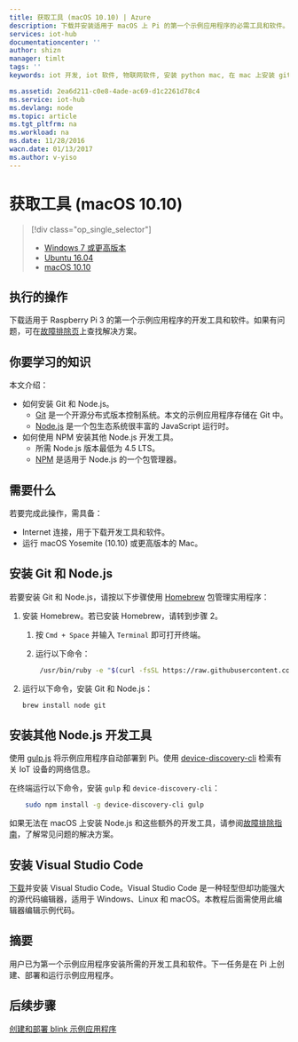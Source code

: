 ```yaml
---
title: 获取工具 (macOS 10.10) | Azure
description: 下载并安装适用于 macOS 上 Pi 的第一个示例应用程序的必需工具和软件。
services: iot-hub
documentationcenter: ''
author: shizn
manager: timlt
tags: ''
keywords: iot 开发, iot 软件, 物联网软件, 安装 python mac, 在 mac 上安装 git, gulp 运行, 安装 node js mac

ms.assetid: 2ea6d211-c0e8-4ade-ac69-d1c2261d78c4
ms.service: iot-hub
ms.devlang: node
ms.topic: article
ms.tgt_pltfrm: na
ms.workload: na
ms.date: 11/28/2016
wacn.date: 01/13/2017
ms.author: v-yiso
---
```


# 获取工具 \(macOS 10.10\)
> [!div class="op_single_selector"]
>- [Windows 7 或更高版本](./iot-hub-raspberry-pi-kit-node-lesson1-get-the-tools-win32.md)
>- [Ubuntu 16.04](./iot-hub-raspberry-pi-kit-node-lesson1-get-the-tools-ubuntu.md)
>- [macOS 10.10](./iot-hub-raspberry-pi-kit-node-lesson1-get-the-tools-mac.md)

## 执行的操作
下载适用于 Raspberry Pi 3 的第一个示例应用程序的开发工具和软件。如果有问题，可在[故障排除页](./iot-hub-raspberry-pi-kit-node-troubleshooting.md)上查找解决方案。

## 你要学习的知识
本文介绍：

* 如何安装 Git 和 Node.js。
  * [Git](https://git-scm.com) 是一个开源分布式版本控制系统。本文的示例应用程序存储在 Git 中。
  * [Node.js](https://nodejs.org/en/) 是一个包生态系统很丰富的 JavaScript 运行时。
* 如何使用 NPM 安装其他 Node.js 开发工具。
  * 所需 Node.js 版本最低为 4.5 LTS。
  * [NPM](https://www.npmjs.com) 是适用于 Node.js 的一个包管理器。

## 需要什么
若要完成此操作，需具备：

* Internet 连接，用于下载开发工具和软件。
* 运行 macOS Yosemite \(10.10\) 或更高版本的 Mac。

## 安装 Git 和 Node.js
若要安装 Git 和 Node.js，请按以下步骤使用 [Homebrew](http://brew.sh) 包管理实用程序：

1. 安装 Homebrew。若已安装 Homebrew，请转到步骤 2。

   1. 按 `Cmd + Space` 并输入 `Terminal` 即可打开终端。
   2. 运行以下命令：

       ```bash
        /usr/bin/ruby -e "$(curl -fsSL https://raw.githubusercontent.com/Homebrew/install/master/install)"
       ```

2. 运行以下命令，安装 Git 和 Node.js：

    ```bash
    brew install node git
    ```

## 安装其他 Node.js 开发工具
使用 [gulp.js](http://gulpjs.com) 将示例应用程序自动部署到 Pi。使用 [device-discovery-cli](https://github.com/Azure/device-discovery-cli) 检索有关 IoT 设备的网络信息。

在终端运行以下命令，安装 `gulp` 和 `device-discovery-cli`：

```bash
    sudo npm install -g device-discovery-cli gulp
```

如果无法在 macOS 上安装 Node.js 和这些额外的开发工具，请参阅[故障排除指南](./iot-hub-raspberry-pi-kit-node-troubleshooting.md)，了解常见问题的解决方案。

## 安装 Visual Studio Code
[下载](https://code.visualstudio.com/docs/setup/osx)并安装 Visual Studio Code。Visual Studio Code 是一种轻型但却功能强大的源代码编辑器，适用于 Windows、Linux 和 macOS。本教程后面需使用此编辑器编辑示例代码。

## 摘要
用户已为第一个示例应用程序安装所需的开发工具和软件。下一任务是在 Pi 上创建、部署和运行示例应用程序。

## 后续步骤
[创建和部署 blink 示例应用程序](./iot-hub-raspberry-pi-kit-node-lesson1-deploy-blink-app.md)

<!---HONumber=Mooncake_0109_2017-->
<!--Update_Description:update meta properties-->